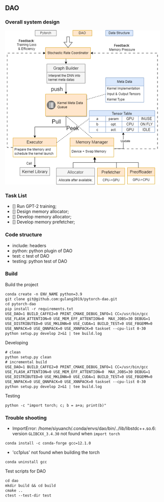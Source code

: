 ## DAO 

### Overall system design 

![image](./system%20design.png)

### Task List 

- [] Run GPT-2 training; 
- [] Design memory allocator; 
- [] Develop memory allocator; 
- [] Develop memory prefetcher; 

### Code structure
- include: headers
- python: python plugin of DAO  
- test: c test of DAO
- testing: python test of DAO

### Build
Build the project 
```
conda create -n ENV_NAME python=3.9 
git clone git@github.com:gulang2019/pytorch-dao.git
cd pytorch-dao 
pip install -r requirements.txt 
USE_DAO=1 BUILD_CAFFE2=0 PRINT_CMAKE_DEBUG_INFO=1 CC=/usr/bin/gcc USE_FLASH_ATTENTION=0 USE_MEM_EFF_ATTENTION=0  MAX_JOBS=30 DEBUG=1 USE_DISTRIBUTED=0 USE_MKLDNN=0 USE_CUDA=1 BUILD_TEST=0 USE_FBGEMM=0 USE_NNPACK=0 USE_QNNPACK=0 USE_XNNPACK=0 taskset --cpu-list 0-30 python setup.py develop 2>&1 | tee build.log
```

Developing
```
# clean 
python setup.py clean
# incremental build 
USE_DAO=1 BUILD_CAFFE2=0 PRINT_CMAKE_DEBUG_INFO=1 CC=/usr/bin/gcc USE_FLASH_ATTENTION=0 USE_MEM_EFF_ATTENTION=0  MAX_JOBS=30 DEBUG=1 USE_DISTRIBUTED=0 USE_MKLDNN=0 USE_CUDA=1 BUILD_TEST=0 USE_FBGEMM=0 USE_NNPACK=0 USE_QNNPACK=0 USE_XNNPACK=0 taskset --cpu-list 0-30 python setup.py develop 2>&1 | tee build.log
```

Testing 
```
python -c "import torch; c; b = a+a; print(b)" 
```

### Trouble shooting
- ImportError: /home/siyuanch/.conda/envs/dao/bin/../lib/libstdc++.so.6: version `GLIBCXX_3.4.30` not found when `import torch` 
```
conda install -c conda-forge gcc=12.1.0
``` 
- 'cc1plus' not found when building the torch
```
conda uninstall gcc
``` 

Test scripts for DAO 

```
cd dao 
mkdir build && cd build 
cmake ..
ctest --test-dir test
```